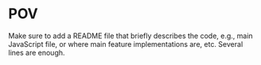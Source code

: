 # POV
Make sure to add a README file that briefly describes the code, e.g., main JavaScript file, or where main feature implementations are, etc. Several lines are enough.
